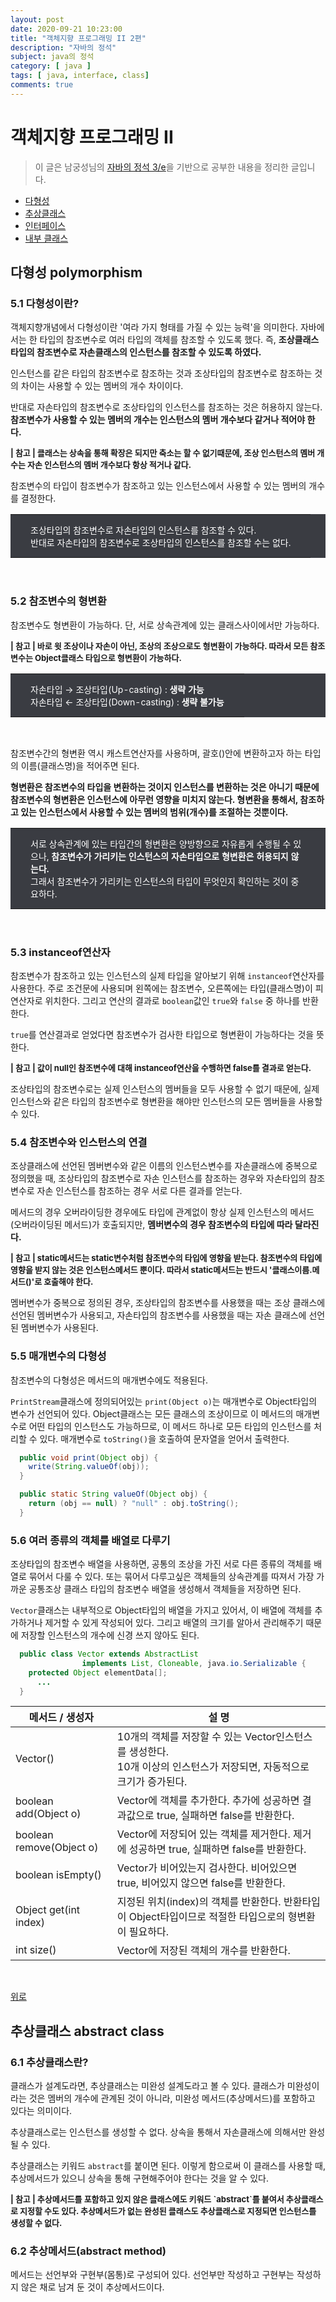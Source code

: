 ```yaml
---
layout: post
date: 2020-09-21 10:23:00
title: "객체지향 프로그래밍 II 2편"
description: "자바의 정석"
subject: java의 정석
category: [ java ]
tags: [ java, interface, class]
comments: true
---
```


# 객체지향 프로그래밍 II

> 이 글은 남궁성님의 [자바의 정석 3/e](http://www.kyobobook.co.kr/product/detailViewKor.laf?mallGb=KOR&ejkGb=KOR&barcode=9788994492032)을 기반으로 공부한 내용을 정리한 글입니다.

+ [다형성](#다형성-polymorphism)
+ [추상클래스](#추상클래스-abstract-class)
+ [인터페이스](#인터페이스-interface)
+ [내부 클래스](#내부-클래스-inner-class)

## 다형성 polymorphism

### 5.1 다형성이란?

객체지향개념에서 다형성이란 '여라 가지 형태를 가질 수 있는 능력'을 의미한다. 자바에서는 한 타입의 참조변수로 여러 타입의 객체를 참조할 수 있도록 했다. 즉, <b>조상클래스 타입의 참조변수로 자손클래스의 인스턴스를 참조할 수 있도록 하였다.</b>

인스턴스를 같은 타입의 참조변수로 참조하는 것과 조상타입의 참조변수로 참조하는 것의 차이는 사용할 수 있는 멤버의 개수 차이이다.

반대로 자손타입의 참조변수로 조상타입의 인스턴스를 참조하는 것은 허용하지 않는다. <b>참조변수가 사용할 수 있는 멤버의 개수는 인스턴스의 멤버 개수보다 같거나 적어야 한다.</b>

<span style="font-size:13px;">
<b>| 참고 | 클래스는 상속을 통해 확장은 되지만 축소는 할 수 없기때문에, 조상 인스턴스의 멤버 개수는 자손 인스턴스의 멤버 개수보다 항상 적거나 같다.</b><br/>
</span>

참조변수의 타입이 참조변수가 참조하고 있는 인스턴스에서 사용할 수 있는 멤버의 개수를 결정한다.

<table style="width:100%; background-color:#3a3c42; border:0">
  <tr style="border:0">
    <td style="border:0; padding:14px; padding-left:32px; padding-right:32px; font-size:14px; color:white">
      조상타입의 참조변수로 자손타입의 인스턴스를 참조할 수 있다.<br/>
      반대로 자손타입의 참조변수로 조상타입의 인스턴스를 참조할 수는 없다.
    </td>
  </tr>   
</table>
<br/>

### 5.2 참조변수의 형변환

참조변수도 형변환이 가능하다. 단, 서로 상속관계에 있는 클래스사이에서만 가능하다.

<span style="font-size:13px;">
<b>| 참고 | 바로 윗 조상이나 자손이 아닌, 조상의 조상으로도 형변환이 가능하다. 따라서 모든 참조변수는 Object클래스 타입으로 형변환이 가능하다.</b><br/>
</span>

<table style="width:100%; background-color:#3a3c42; border:0">
  <tr style="border:0">
    <td style="border:0; padding:14px; padding-left:32px; padding-right:32px; font-size:14px; color:white">
      자손타입 &rarr; 조상타입(Up-casting) : <b>생략 가능</b><br/>
      자손타입 &larr; 조상타입(Down-casting) : <b>생략 불가능</b>
    </td>
  </tr>   
</table>
<br/>

참조변수간의 형변환 역시 캐스트연산자를 사용하며, 괄호()안에 변환하고자 하는 타입의 이름(클래스명)을 적어주면 된다.

<b>형변환은 참조변수의 타입을 변환하는 것이지 인스턴스를 변환하는 것은 아니기 때문에 참조변수의 형변환은 인스턴스에 아무런 영향을 미치지 않는다. 형변환을 통해서, 참조하고 있는 인스턴스에서 사용할 수 있는 멤버의 범위(개수)를 조절하는 것뿐이다.</b>

<table style="width:100%; background-color:#3a3c42; border:0">
  <tr style="border:0">
    <td style="border:0; padding:14px; padding-left:32px; padding-right:32px; font-size:14px; color:white">
      서로 상속관계에 있는 타입간의 형변환은 양방향으로 자유롭게 수행될 수 있으나, <b>참조변수가 가리키는 인스턴스의 자손타입으로 형변환은 허용되지 않는다.</b><br/> 그래서 참조변수가 가리키는 인스턴스의 타입이 무엇인지 확인하는 것이 중요하다.
    </td>
  </tr>   
</table>
<br/>

### 5.3 instanceof연산자

참조변수가 참조하고 있는 인스턴스의 실제 타입을 알아보기 위해 `instanceof`연산자를 사용한다. 주로 조건문에 사용되며 왼쪽에는 참조변수, 오른쪽에는 타입(클래스명)이 피연산자로 위치한다. 그리고 연산의 결과로 `boolean`값인 `true`와 `false` 중 하나를 반환한다.

`true`를 연산결과로 얻었다면 참조변수가 검사한 타입으로 형변환이 가능하다는 것을 뜻한다.

<span style="font-size:13px;">
<b>| 참고 | 값이 null인 참조변수에 대해 instanceof연산을 수행하면 false를 결과로 얻는다.</b><br/>
</span>

조상타입의 참조변수로는 실제 인스턴스의 멤버들을 모두 사용할 수 없기 때문에, 실제 인스턴스와 같은 타입의 참조변수로 형변환을 해야만 인스턴스의 모든 멤버들을 사용할 수 있다.

### 5.4 참조변수와 인스턴스의 연결

조상클래스에 선언된 멤버변수와 같은 이름의 인스턴스변수를 자손클래스에 중복으로 정의했을 때, 조상타입의 참조변수로 자손 인스턴스를 참조하는 경우와 자손타입의 참조변수로 자손 인스턴스를 참조하는 경우 서로 다른 결과를 얻는다.

메서드의 경우 오버라이딩한 경우에도 타입에 관계없이 항상 실제 인스턴스의 메서드(오버라이딩된 메서드)가 호출되지만, <b>멤버변수의 경우 참조변수의 타입에 따라 달라진다.</b>

<span style="font-size:13px;">
<b>| 참고 | static메서드는 static변수처럼 참조변수의 타입에 영향을 받는다. 참조변수의 타입에 영향을 받지 않는 것은 인스턴스메서드 뿐이다. 따라서 static메서드는 반드시 '클래스이름.메서드()'로 호출해야 한다.</b><br/>
</span>

멤버변수가 중복으로 정의된 경우, 조상타입의 참조변수를 사용했을 때는 조상 클래스에 선언된 멤버변수가 사용되고, 자손타입의 참조변수를 사용했을 때는 자손 클래스에 선언된 멤버변수가 사용된다.

### 5.5 매개변수의 다형성

참조변수의 다형성은 메서드의 매개변수에도 적용된다.

`PrintStream`클래스에 정의되어있는 `print(Object o)`는 매개변수로 Object타입의 변수가 선언되어 있다. Object클래스는 모든 클래스의 조상이므로 이 메서드의 매개변수로 어떤 타입의 인스턴스도 가능하므로, 이 메서드 하나로 모든 타입의 인스턴스를 처리할 수 있다. 매개변수로 `toString()`을 호출하여 문자열을 얻어서 출력한다.

```java
  public void print(Object obj) {
    write(String.valueOf(obj));
  }

  public static String valueOf(Object obj) {
    return (obj == null) ? "null" : obj.toString();
  }
```

### 5.6 여러 종류의 객체를 배열로 다루기

조상타입의 참조변수 배열을 사용하면, 공통의 조상을 가진 서로 다른 종류의 객체를 배열로 묶어서 다룰 수 있다. 또는 묶어서 다루고싶은 객체들의 상속관계를 따져서 가장 가까운 공통조상 클래스 타입의 참조변수 배열을 생성해서 객체들을 저장하면 된다.

`Vector`클래스는 내부적으로 Object타입의 배열을 가지고 있어서, 이 배열에 객체를 추가하거나 제거할 수 있게 작성되어 있다. 그리고 배열의 크기를 알아서 관리해주기 때문에 저장할 인스턴스의 개수에 신경 쓰지 않아도 된다.

```java
  public class Vector extends AbstractList
                implements List, Cloneable, java.io.Serializable {
    protected Object elementData[];
      ...
  }
```

|<center>메서드 / 생성자|<center>설 명|
|---|---|
|Vector()|10개의 객체를 저장할 수 있는 Vector인스턴스를 생성한다.<br/> 10개 이상의 인스턴스가 저장되면, 자동적으로 크기가 증가된다.|
|boolean add(Object o)|Vector에 객체를 추가한다. 추가에 성공하면 결과값으로 true, 실패하면 false를 반환한다.|
|boolean remove(Object o)|Vector에 저장되어 있는 객체를 제거한다. 제거에 성공하면 true, 실패하면 false를 반환한다.|
|boolean isEmpty()|Vector가 비어있는지 검사한다. 비어있으면 true, 비어있지 않으면 false를 반환한다.|
|Object get(int index)|지정된 위치(index)의 객체를 반환한다. 반환타입이 Object타입이므로 적절한 타입으로의 형변환이 필요하다.|
|int size()|Vector에 저장된 객체의 개수를 반환한다.|

<br/>

[위로](#객체지향-프로그래밍-ii)

## 추상클래스 abstract class

### 6.1 추상클래스란?

클래스가 설계도라면, 추상클래스는 미완성 설계도라고 볼 수 있다. 클래스가 미완성이라는 것은 멤버의 개수에 관계된 것이 아니라, 미완성 메서드(추상메서드)를 포함하고 있다는 의미이다.

추상클래스로는 인스턴스를 생성할 수 없다. 상속을 통해서 자손클래스에 의해서만 완성될 수 있다.

추상클래스는 키워드 `abstract`를 붙이면 된다. 이렇게 함으로써 이 클래스를 사용할 때, 추상메서드가 있으니 상속을 통해 구현해주어야 한다는 것을 알 수 있다.

<span style="font-size:13px;">
<b>| 참고 | 추상메서드를 포함하고 있지 않은 클래스에도 키워드 `abstract`를 붙여서 추상클래스로 지정할 수도 있다. 추상메서드가 없는 완성된 클래스도 추상클래스로 지정되면 인스턴스를 생성할 수 없다.</b><br/>
</span>

### 6.2 추상메서드(abstract method)

메서드는 선언부와 구현부(몸통)로 구성되어 있다. 선언부만 작성하고 구현부는 작성하지 않은 채로 남겨 둔 것이 추상메서드이다.
